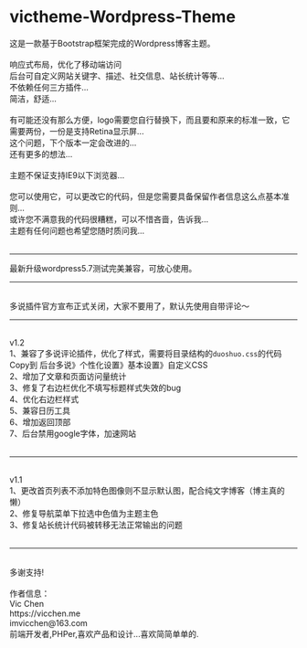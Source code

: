 # victheme-Wordpress-Theme

这是一款基于Bootstrap框架完成的Wordpress博客主题。<br>
<br>
响应式布局，优化了移动端访问<br>
后台可自定义网站关键字、描述、社交信息、站长统计等等...<br>
不依赖任何三方插件...<br>
简洁，舒适...<br>
<br>
有可能还没有那么方便，logo需要您自行替换下，而且要和原来的标准一致，它需要两份，一份是支持Retina显示屏...<br>
这个问题，下个版本一定会改进的...<br>
还有更多的想法...<br>
<br>
主题不保证支持IE9以下浏览器...<br>
<br>
您可以使用它，可以更改它的代码，但是您需要具备保留作者信息这么点基本准则...<br>
或许您不满意我的代码很糟糕，可以不惜吝啬，告诉我...<br>
主题有任何问题也希望您随时质问我...<br>
<br>
<hr>
最新升级wordpress5.7测试完美兼容，可放心使用。
<hr>
<br>
多说插件官方宣布正式关闭，大家不要用了，默认先使用自带评论～
<br>
<hr>
<br>
v1.2<br>
1、兼容了多说评论插件，优化了样式，需要将目录结构的<code>duoshuo.css</code>的代码Copy到 后台多说》个性化设置》基本设置》自定义CSS<br>
2、增加了文章和页面访问量统计<br>
3、修复了右边栏优化不填写标题样式失效的bug<br>
4、优化右边栏样式<br>
5、兼容日历工具<br>
6、增加返回顶部<br>
7、后台禁用google字体，加速网站<br>
<br>
<hr>
<br>
v1.1<br>
1、更改首页列表不添加特色图像则不显示默认图，配合纯文字博客（博主真的懒）<br>
2、修复导航菜单下拉选中色值为主题主色<br>
3、修复站长统计代码被转移无法正常输出的问题<br>
<br>
<hr>
<br>
多谢支持!<br>
<br>
作者信息：<br>
Vic Chen<br>
https://vicchen.me<br>
imvicchen@163.com<br>
前端开发者,PHPer,喜欢产品和设计...喜欢简简单单的.<br>
